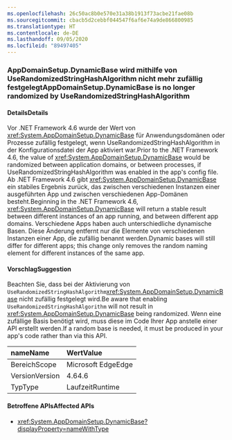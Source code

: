 ```yaml
---
ms.openlocfilehash: 26c50ac8b0e570e31a38b1913f73acbe21fae08b
ms.sourcegitcommit: cbacb5d2cebbf044547f6af6e74a9de866800985
ms.translationtype: HT
ms.contentlocale: de-DE
ms.lasthandoff: 09/05/2020
ms.locfileid: "89497405"
---
```

### <a name="appdomainsetupdynamicbase-is-no-longer-randomized-by-userandomizedstringhashalgorithm"></a><span data-ttu-id="63f6c-101">AppDomainSetup.DynamicBase wird mithilfe von UseRandomizedStringHashAlgorithm nicht mehr zufällig festgelegt</span><span class="sxs-lookup"><span data-stu-id="63f6c-101">AppDomainSetup.DynamicBase is no longer randomized by UseRandomizedStringHashAlgorithm</span></span>

#### <a name="details"></a><span data-ttu-id="63f6c-102">Details</span><span class="sxs-lookup"><span data-stu-id="63f6c-102">Details</span></span>

<span data-ttu-id="63f6c-103">Vor .NET Framework 4.6 wurde der Wert von <xref:System.AppDomainSetup.DynamicBase> für Anwendungsdomänen oder Prozesse zufällig festgelegt, wenn UseRandomizedStringHashAlgorithm in der Konfigurationsdatei der App aktiviert war.</span><span class="sxs-lookup"><span data-stu-id="63f6c-103">Prior to the .NET Framework 4.6, the value of <xref:System.AppDomainSetup.DynamicBase> would be randomized between application domains, or between processes, if UseRandomizedStringHashAlgorithm was enabled in the app's config file.</span></span> <span data-ttu-id="63f6c-104">Ab .NET Framework 4.6 gibt <xref:System.AppDomainSetup.DynamicBase> ein stabiles Ergebnis zurück, das zwischen verschiedenen Instanzen einer ausgeführten App und zwischen verschiedenen App-Domänen besteht.</span><span class="sxs-lookup"><span data-stu-id="63f6c-104">Beginning in the .NET Framework 4.6, <xref:System.AppDomainSetup.DynamicBase> will return a stable result between different instances of an app running, and between different app domains.</span></span> <span data-ttu-id="63f6c-105">Verschiedene Apps haben auch unterschiedliche dynamische Basen. Diese Änderung entfernt nur die Elemente von verschiedenen Instanzen einer App, die zufällig benannt werden.</span><span class="sxs-lookup"><span data-stu-id="63f6c-105">Dynamic bases will still differ for different apps; this change only removes the random naming element for different instances of the same app.</span></span>

#### <a name="suggestion"></a><span data-ttu-id="63f6c-106">Vorschlag</span><span class="sxs-lookup"><span data-stu-id="63f6c-106">Suggestion</span></span>

<span data-ttu-id="63f6c-107">Beachten Sie, dass bei der Aktivierung von <code>UseRandomizedStringHashAlgorithm</code><xref:System.AppDomainSetup.DynamicBase> nicht zufällig festgelegt wird.</span><span class="sxs-lookup"><span data-stu-id="63f6c-107">Be aware that enabling <code>UseRandomizedStringHashAlgorithm</code> will not result in <xref:System.AppDomainSetup.DynamicBase> being randomized.</span></span> <span data-ttu-id="63f6c-108">Wenn eine zufällige Basis benötigt wird, muss diese im Code Ihrer App anstelle einer API erstellt werden.</span><span class="sxs-lookup"><span data-stu-id="63f6c-108">If a random base is needed, it must be produced in your app's code rather than via this API.</span></span>

| <span data-ttu-id="63f6c-109">name</span><span class="sxs-lookup"><span data-stu-id="63f6c-109">Name</span></span>    | <span data-ttu-id="63f6c-110">Wert</span><span class="sxs-lookup"><span data-stu-id="63f6c-110">Value</span></span>       |
|:--------|:------------|
| <span data-ttu-id="63f6c-111">Bereich</span><span class="sxs-lookup"><span data-stu-id="63f6c-111">Scope</span></span>   |<span data-ttu-id="63f6c-112">Microsoft Edge</span><span class="sxs-lookup"><span data-stu-id="63f6c-112">Edge</span></span>|
|<span data-ttu-id="63f6c-113">Version</span><span class="sxs-lookup"><span data-stu-id="63f6c-113">Version</span></span>|<span data-ttu-id="63f6c-114">4.6</span><span class="sxs-lookup"><span data-stu-id="63f6c-114">4.6</span></span>|
|<span data-ttu-id="63f6c-115">Typ</span><span class="sxs-lookup"><span data-stu-id="63f6c-115">Type</span></span>|<span data-ttu-id="63f6c-116">Laufzeit</span><span class="sxs-lookup"><span data-stu-id="63f6c-116">Runtime</span></span>|

#### <a name="affected-apis"></a><span data-ttu-id="63f6c-117">Betroffene APIs</span><span class="sxs-lookup"><span data-stu-id="63f6c-117">Affected APIs</span></span>

- <xref:System.AppDomainSetup.DynamicBase?displayProperty=nameWithType>

<!--

#### Affected APIs

- `P:System.AppDomainSetup.DynamicBase`

-->
